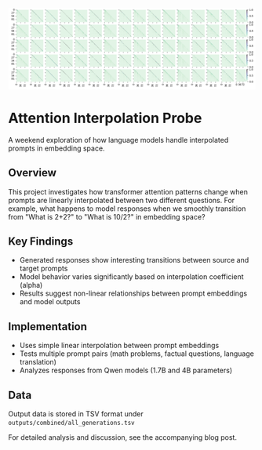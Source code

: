 ![](assets/header.png)
# Attention Interpolation Probe

A weekend exploration of how language models handle interpolated prompts in embedding space.

## Overview
This project investigates how transformer attention patterns change when prompts are linearly interpolated between two different questions. For example, what happens to model responses when we smoothly transition from "What is 2+2?" to "What is 10/2?" in embedding space?

## Key Findings
- Generated responses show interesting transitions between source and target prompts
- Model behavior varies significantly based on interpolation coefficient (alpha)
- Results suggest non-linear relationships between prompt embeddings and model outputs

## Implementation
- Uses simple linear interpolation between prompt embeddings
- Tests multiple prompt pairs (math problems, factual questions, language translation)
- Analyzes responses from Qwen models (1.7B and 4B parameters)

## Data
Output data is stored in TSV format under `outputs/combined/all_generations.tsv`

For detailed analysis and discussion, see the accompanying blog post.
